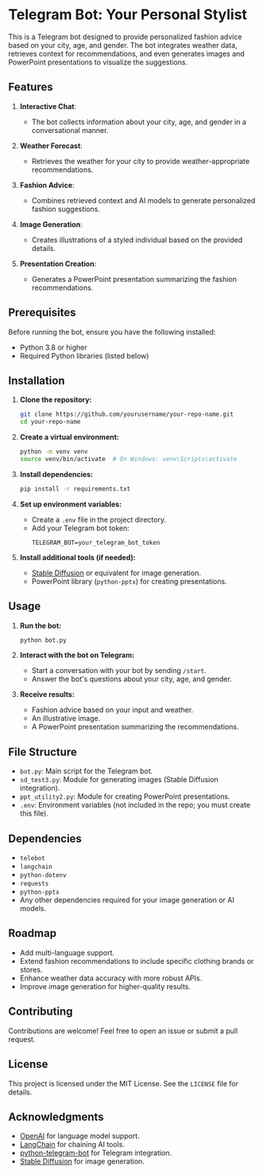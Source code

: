 # Telegram Bot: Your Personal Stylist

This is a Telegram bot designed to provide personalized fashion advice based on your city, age, and gender. The bot integrates weather data, retrieves context for recommendations, and even generates images and PowerPoint presentations to visualize the suggestions.

## Features

1. **Interactive Chat**:
   - The bot collects information about your city, age, and gender in a conversational manner.
   
2. **Weather Forecast**:
   - Retrieves the weather for your city to provide weather-appropriate recommendations.

3. **Fashion Advice**:
   - Combines retrieved context and AI models to generate personalized fashion suggestions.

4. **Image Generation**:
   - Creates illustrations of a styled individual based on the provided details.

5. **Presentation Creation**:
   - Generates a PowerPoint presentation summarizing the fashion recommendations.

## Prerequisites

Before running the bot, ensure you have the following installed:

- Python 3.8 or higher
- Required Python libraries (listed below)

## Installation

1. **Clone the repository:**
   ```bash
   git clone https://github.com/yourusername/your-repo-name.git
   cd your-repo-name
   ```

2. **Create a virtual environment:**
   ```bash
   python -m venv venv
   source venv/bin/activate  # On Windows: venv\Scripts\activate
   ```

3. **Install dependencies:**
   ```bash
   pip install -r requirements.txt
   ```

4. **Set up environment variables:**
   - Create a `.env` file in the project directory.
   - Add your Telegram bot token:
     ```env
     TELEGRAM_BOT=your_telegram_bot_token
     ```

5. **Install additional tools (if needed):**
   - [Stable Diffusion](https://github.com/CompVis/stable-diffusion) or equivalent for image generation.
   - PowerPoint library (`python-pptx`) for creating presentations.

## Usage

1. **Run the bot:**
   ```bash
   python bot.py
   ```

2. **Interact with the bot on Telegram:**
   - Start a conversation with your bot by sending `/start`.
   - Answer the bot's questions about your city, age, and gender.

3. **Receive results:**
   - Fashion advice based on your input and weather.
   - An illustrative image.
   - A PowerPoint presentation summarizing the recommendations.

## File Structure

- `bot.py`: Main script for the Telegram bot.
- `sd_test3.py`: Module for generating images (Stable Diffusion integration).
- `ppt_utility2.py`: Module for creating PowerPoint presentations.
- `.env`: Environment variables (not included in the repo; you must create this file).

## Dependencies

- `telebot`
- `langchain`
- `python-dotenv`
- `requests`
- `python-pptx`
- Any other dependencies required for your image generation or AI models.

## Roadmap

- Add multi-language support.
- Extend fashion recommendations to include specific clothing brands or stores.
- Enhance weather data accuracy with more robust APIs.
- Improve image generation for higher-quality results.

## Contributing

Contributions are welcome! Feel free to open an issue or submit a pull request.

## License

This project is licensed under the MIT License. See the `LICENSE` file for details.

## Acknowledgments

- [OpenAI](https://openai.com) for language model support.
- [LangChain](https://github.com/hwchase17/langchain) for chaining AI tools.
- [python-telegram-bot](https://github.com/python-telegram-bot/python-telegram-bot) for Telegram integration.
- [Stable Diffusion](https://github.com/CompVis/stable-diffusion) for image generation.

